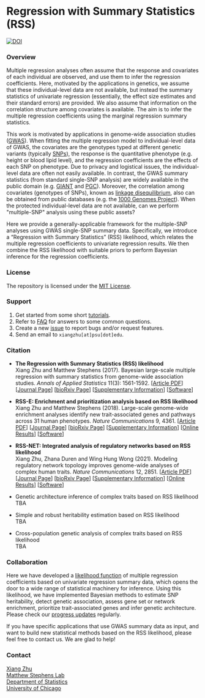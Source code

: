# Regression with Summary Statistics (RSS)

[![DOI](https://zenodo.org/badge/DOI/10.5281/zenodo.1473797.svg)](https://doi.org/10.5281/zenodo.1473797)

### Overview

Multiple regression analyses often assume that the response and
covariates of each individual are observed, and use them to infer the
regression coefficients. Here, motivated by the applications in
genetics, we assume that these individual-level data are not
available, but instead the summary statistics of univariate regression
(essentially, the effect size estimates and their standard errors) are
provided. We also assume that information on the correlation structure
among covariates is available. The aim is to infer the multiple
regression coefficients using the marginal regression summary
statistics.

This work is motivated by applications in genome-wide association studies
([GWAS](https://en.wikipedia.org/wiki/Genome-wide_association_study)).
When fitting the multiple regression model to individual-level data of GWAS,
the covariates are the genotypes typed at different genetic variants
(typically [SNPs](https://en.wikipedia.org/wiki/Single-nucleotide_polymorphism)),
the response is the quantitative phenotype (e.g. height or blood lipid level),
and the regression coefficients are the effects of each SNP on phenotype.
Due to privacy and logistical issues, the individual-level data are often not easily available.
In contrast, the GWAS summary statistics (from standard single-SNP analysis)
are widely available in the public domain
(e.g. [GIANT](https://www.broadinstitute.org/collaboration/giant/index.php/GIANT_consortium_data_files)
and [PGC](https://www.med.unc.edu/pgc/results-and-downloads/downloads)).
Moreover, the correlation among covariates (genotypes of SNPs),
known as [linkage disequilibrium](https://en.wikipedia.org/wiki/Linkage_disequilibrium),
also can be obtained from public databases
(e.g. the [1000 Genomes Project](https://www.1000genomes.org/home)).
When the protected individual-level data are not available,
can we perform "multiple-SNP" analysis using these public assets?

Here we provide a generally-applicable framework for the
multiple-SNP analyses using GWAS single-SNP summary data.
Specifically, we introduce a “Regression with Summary Statistics” (RSS) likelihood,
which relates the multiple regression coefficients to univariate regression results.
We then combine the RSS likelihood with suitable priors to
perform Bayesian inference for the regression coefficients.

### License

The repository is licensed under the [MIT License](LICENSE).

### Support

1. Get started from some short [tutorials](http://stephenslab.github.io/rss).
2. Refer to [FAQ](https://stephenslab.github.io/rss/faq.html) for answers to some common questions.
3. Create a new [issue](https://github.com/stephenslab/rss/issues) to report bugs and/or request features.
4. Send an email to `xiangzhu[at]psu[dot]edu`.

### Citation

- **The Regression with Summary Statistics (RSS) likelihood** <br>
Xiang Zhu and Matthew Stephens (2017).
Bayesian large-scale multiple regression with
summary statistics from genome-wide association studies.
*Annals of Applied Statistics* 11(3): 1561-1592.
[[Article PDF](https://stephenslab.uchicago.edu/assets/papers/Zhu2017.pdf)]
[[Journal Page](https://dx.doi.org/10.1214/17-AOAS1046)]
[[bioRxiv Page](https://doi.org/10.1101/042457)]
[[Supplementary Information](https://stephenslab.uchicago.edu/assets/papers/Zhu2017-supplement.pdf)]
[[Software](https://github.com/stephenslab/rss/tree/master/src)]

- **RSS-E: Enrichment and prioritization analysis based on RSS likelihood** <br>
Xiang Zhu and Matthew Stephens (2018).
Large-scale genome-wide enrichment analyses identify new
trait-associated genes and pathways across 31 human phenotypes.
*Nature Communications* 9, 4361.
[[Article PDF](https://www.nature.com/articles/s41467-018-06805-x.pdf)]
[[Journal Page](https://doi.org/10.1038/s41467-018-06805-x)]
[[bioRxiv Page](https://doi.org/10.1101/160770)]
[[Supplementary Information](https://static-content.springer.com/esm/art%3A10.1038%2Fs41467-018-06805-x/MediaObjects/41467_2018_6805_MOESM1_ESM.pdf)]
[[Online Results](https://xiangzhu.github.io/rss-gsea/)]
[[Software](https://github.com/stephenslab/rss/tree/master/src_vb)]

- **RSS-NET: Integrated analysis of regulatory networks based on RSS likelihood** <br>
Xiang Zhu, Zhana Duren and Wing Hung Wong (2021).
Modeling regulatory network topology improves
genome-wide analyses of complex human traits.
*Nature Communications* 12, 2851.
[[Article PDF](https://www.nature.com/articles/s41467-021-22588-0.pdf)]
[[Journal Page](https://doi.org/10.1038/s41467-021-22588-0)]
[[bioRxiv Page](https://doi.org/10.1101/2020.03.13.990010)]
[[Supplementary Information](https://static-content.springer.com/esm/art%3A10.1038%2Fs41467-021-22588-0/MediaObjects/41467_2021_22588_MOESM1_ESM.pdf)]
[[Online Results](https://xiangzhu.github.io/rss-net-results/)]
[[Software](https://github.com/SUwonglab/rss-net)]

- Genetic architecture inference of complex traits based on RSS likelihood <br> TBA
- Simple and robust heritability estimation based on RSS likelihood <br> TBA
- Cross-population genetic analysis of complex traits based on RSS likelihood <br> TBA 

### Collaboration

Here we have developed a [likelihood function](http://dx.doi.org/10.1214/17-AOAS1046)
of multiple regression coefficients based on univariate regression summary data,
which opens the door to a wide range of statistical machinery for inference.
Using this likelihood, we have implemented Bayesian methods to estimate SNP heritability,
detect genetic association, assess gene set or network enrichment,
prioritize trait-associated genes and infer genetic architecture.
Please check our [progress updates](https://stephenslab.github.io/rss/news.html) regularly. 

If you have specific applications that use GWAS summary data as input,
and want to build new statistical methods based on the RSS likelihood,
please feel free to contact us. We are glad to help!  

### Contact

[Xiang Zhu](https://github.com/xiangzhu) <br>
[Matthew Stephens Lab](http://stephenslab.uchicago.edu) <br>
[Department of Statistics](https://stat.uchicago.edu) <br>
[University of Chicago](https://www.uchicago.edu) <br>

